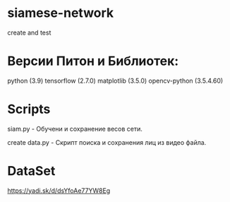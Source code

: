 # siamese-network

create and test

# Версии Питон и Библиотек:
python (3.9)
tensorflow (2.7.0)
matplotlib (3.5.0)
opencv-python (3.5.4.60)
# Scripts
siam.py - Обучени и сохранение весов сети.

create data.py - Скрипт поиска и сохранения лиц из видео файла.

# DataSet
https://yadi.sk/d/dsYfoAe77YW8Eg
